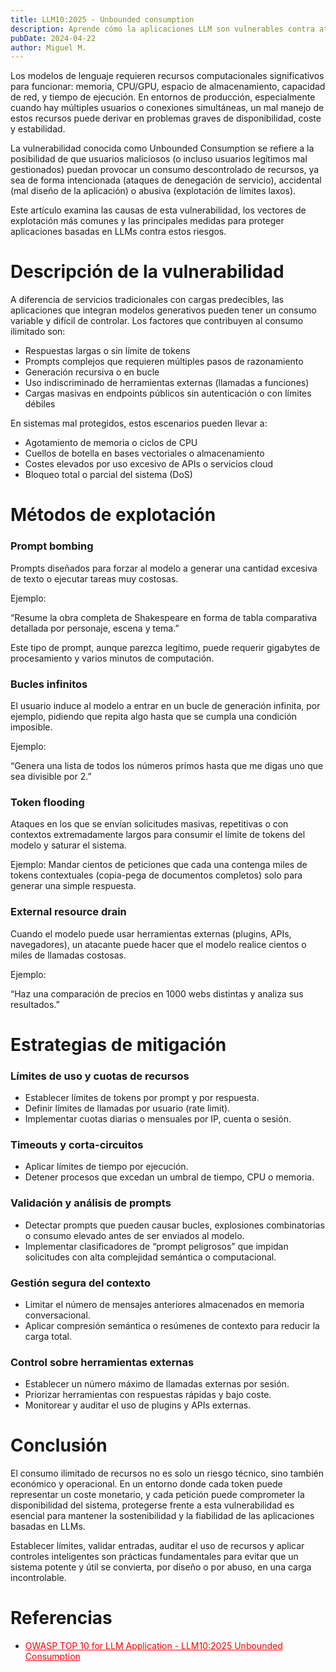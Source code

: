 ```yaml
---
title: LLM10:2025 - Unbounded consumption
description: Aprende cómo la aplicaciones LLM son vulnerables contra ataques DoS
pubDate: 2024-04-22
author: Miguel M.
---
```


Los modelos de lenguaje requieren recursos computacionales significativos para funcionar: memoria, CPU/GPU, espacio de almacenamiento, capacidad de red, y tiempo de ejecución. En entornos de producción, especialmente cuando hay múltiples usuarios o conexiones simultáneas, un mal manejo de estos recursos puede derivar en problemas graves de disponibilidad, coste y estabilidad.

La vulnerabilidad conocida como Unbounded Consumption se refiere a la posibilidad de que usuarios maliciosos (o incluso usuarios legítimos mal gestionados) puedan provocar un consumo descontrolado de recursos, ya sea de forma intencionada (ataques de denegación de servicio), accidental (mal diseño de la aplicación) o abusiva (explotación de límites laxos).

Este artículo examina las causas de esta vulnerabilidad, los vectores de explotación más comunes y las principales medidas para proteger aplicaciones basadas en LLMs contra estos riesgos.

# Descripción de la vulnerabilidad

A diferencia de servicios tradicionales con cargas predecibles, las aplicaciones que integran modelos generativos pueden tener un consumo variable y difícil de controlar. Los factores que contribuyen al consumo ilimitado son:
* Respuestas largas o sin límite de tokens
* Prompts complejos que requieren múltiples pasos de razonamiento
* Generación recursiva o en bucle
* Uso indiscriminado de herramientas externas (llamadas a funciones)
* Cargas masivas en endpoints públicos sin autenticación o con límites débiles

En sistemas mal protegidos, estos escenarios pueden llevar a:
* Agotamiento de memoria o ciclos de CPU
* Cuellos de botella en bases vectoriales o almacenamiento
* Costes elevados por uso excesivo de APIs o servicios cloud
* Bloqueo total o parcial del sistema (DoS)

# Métodos de explotación

### Prompt bombing
Prompts diseñados para forzar al modelo a generar una cantidad excesiva de texto o ejecutar tareas muy costosas.

Ejemplo:

“Resume la obra completa de Shakespeare en forma de tabla comparativa detallada por personaje, escena y tema.”

Este tipo de prompt, aunque parezca legítimo, puede requerir gigabytes de procesamiento y varios minutos de computación.

### Bucles infinitos
El usuario induce al modelo a entrar en un bucle de generación infinita, por ejemplo, pidiendo que repita algo hasta que se cumpla una condición imposible.

Ejemplo:

“Genera una lista de todos los números primos hasta que me digas uno que sea divisible por 2.”

### Token flooding
Ataques en los que se envían solicitudes masivas, repetitivas o con contextos extremadamente largos para consumir el límite de tokens del modelo y saturar el sistema.

Ejemplo: Mandar cientos de peticiones que cada una contenga miles de tokens contextuales (copia-pega de documentos completos) solo para generar una simple respuesta.

### External resource drain
Cuando el modelo puede usar herramientas externas (plugins, APIs, navegadores), un atacante puede hacer que el modelo realice cientos o miles de llamadas costosas.

Ejemplo:

“Haz una comparación de precios en 1000 webs distintas y analiza sus resultados.”

# Estrategias de mitigación

### Límites de uso y cuotas de recursos
* Establecer límites de tokens por prompt y por respuesta.
* Definir límites de llamadas por usuario (rate limit).
* Implementar cuotas diarias o mensuales por IP, cuenta o sesión.

### Timeouts y corta-circuitos
* Aplicar límites de tiempo por ejecución.
* Detener procesos que excedan un umbral de tiempo, CPU o memoria.

### Validación y análisis de prompts
* Detectar prompts que pueden causar bucles, explosiones combinatorias o consumo elevado antes de ser enviados al modelo.
* Implementar clasificadores de “prompt peligrosos” que impidan solicitudes con alta complejidad semántica o computacional.

### Gestión segura del contexto
* Limitar el número de mensajes anteriores almacenados en memoria conversacional.
* Aplicar compresión semántica o resúmenes de contexto para reducir la carga total.

### Control sobre herramientas externas
* Establecer un número máximo de llamadas externas por sesión.
* Priorizar herramientas con respuestas rápidas y bajo coste.
* Monitorear y auditar el uso de plugins y APIs externas.

# Conclusión

El consumo ilimitado de recursos no es solo un riesgo técnico, sino también económico y operacional. En un entorno donde cada token puede representar un coste monetario, y cada petición puede comprometer la disponibilidad del sistema, protegerse frente a esta vulnerabilidad es esencial para mantener la sostenibilidad y la fiabilidad de las aplicaciones basadas en LLMs.

Establecer límites, validar entradas, auditar el uso de recursos y aplicar controles inteligentes son prácticas fundamentales para evitar que un sistema potente y útil se convierta, por diseño o por abuso, en una carga incontrolable.

# Referencias
* <a href="https://genai.owasp.org/llmrisk/llm102025-unbounded-consumption/" style="color: red; text-decoration: underline;">OWASP TOP 10 for LLM Application - LLM10:2025 Unbounded Consumption</a>
